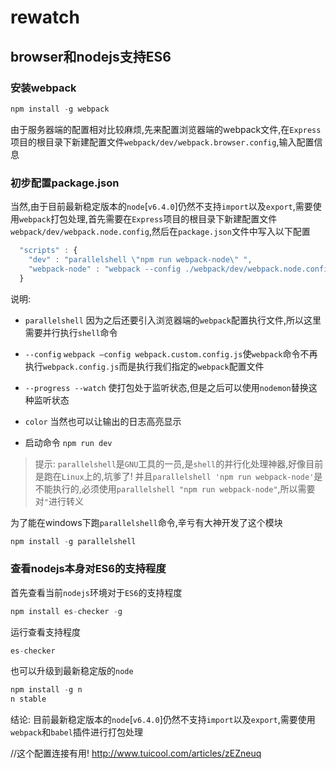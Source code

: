# rewatch

## browser和nodejs支持ES6

### 安装webpack

```javascript
npm install -g webpack
```

由于服务器端的配置相对比较麻烦,先来配置浏览器端的webpack文件,在`Express`项目的根目录下新建配置文件`webpack/dev/webpack.browser.config`,输入配置信息







### 初步配置package.json

当然,由于目前最新稳定版本的`node`[`v6.4.0`]仍然不支持`import`以及`export`,需要使用`webpack`打包处理,首先需要在`Express`项目的根目录下新建配置文件`webpack/dev/webpack.node.config`,然后在`package.json`文件中写入以下配置

```javascript
  "scripts" : {
    "dev" : "parallelshell \"npm run webpack-node\" ",
    "webpack-node" : "webpack --config ./webpack/dev/webpack.node.config.js --progress --watch --color"
  }
```
说明:

- `parallelshell` 
因为之后还要引入浏览器端的`webpack`配置执行文件,所以这里需要并行执行`shell`命令

- `--config`
`webpack —config webpack.custom.config.js`使`webpack`命令不再执行`webpack.config.js`而是执行我们指定的`webpack`配置文件

- `--progress --watch`
使打包处于监听状态,但是之后可以使用`nodemon`替换这种监听状态

- `color`
当然也可以让输出的日志高亮显示

- 启动命令
`npm run dev`


>提示: `parallelshell`是`GNU`工具的一员,是`shell`的并行化处理神器,好像目前是跑在`Linux`上的,坑爹了! 并且`parallelshell 'npm run webpack-node'`是不能执行的,必须使用`parallelshell "npm run webpack-node"`,所以需要对`"`进行转义

为了能在windows下跑`parallelshell`命令,辛亏有大神开发了这个模块

```javascript
npm install -g parallelshell
```

















### 查看nodejs本身对ES6的支持程度

首先查看当前`nodejs`环境对于`ES6`的支持程度

```javascript
npm install es-checker -g
```

运行查看支持程度

```javascript
es-checker
```

也可以升级到最新稳定版的`node`

```javascript
npm install -g n 
n stable
```

结论: 目前最新稳定版本的`node`[`v6.4.0`]仍然不支持`import`以及`export`,需要使用`webpack`和`babel`插件进行打包处理























//这个配置连接有用!
http://www.tuicool.com/articles/zEZneuq


